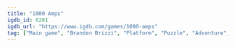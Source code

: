 ```yaml
---
title: "1000 Amps"
igdb_id: 6281
igdb_url: "https://www.igdb.com/games/1000-amps"
tag: ["Main game", "Brandon Brizzi", "Platform", "Puzzle", "Adventure", "Indie", "Single player", "Side view"]
---
```

